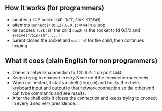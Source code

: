 ##
## How it works (for programmers)
- creates a TCP socket (`AF_INET`, `SOCK_STREAM`)  
- attempts `connect()` to `127.0.0.1:4444` in a loop  
- on success `fork()`s; the child `dup2()`s the socket to fd 0/1/2 and `execve("/bin/sh", ...)`  
- parent closes the socket and `wait()`s for the child, then continues looping
##
## What it does (plain English for non programmers) 
- Opens a network connection to `127.0.0.1` on port `4444`.  
- Keeps trying to connect in evry 3 sec until the connection succeeds.  
- When connected, it starts a shell (`/bin/sh`) and hooks the shell’s keyboard input and output to that network connection so the other end can type commands and see results.  
- After the shell exits it closes the connection and keeps trying to cnonect in every 3 sec very presistence...
